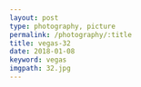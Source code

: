 ```yaml
---
layout: post
type: photography, picture
permalink: /photography/:title
title: vegas-32
date: 2018-01-08
keyword: vegas
imgpath: 32.jpg
---
```



